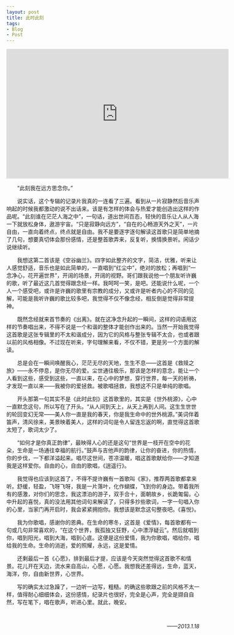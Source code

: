 ```yaml
---
layout: post
title: 此时此刻
tags:
- Blog
- Post
---
```

<center>
<iframe height=338 width=580 src="http://player.youku.com/embed/XNDg2ODMzNTE2" frameborder=0 allowfullscreen></iframe>
</center>
<p style="text-indent:2em;">
“此刻我在远方思念你。”
</p>

<p style="text-indent:2em;">
说实话，这个专辑的记录片我真的一连看了三遍。看到从一片寂静然后音乐声响起的时候我都激动的说不出话来。该是有怎样的体会与热爱才能创造出这样的作品呢。“此刻谁在茫茫人海之中”，一句话，道出世间百态，轻快的音乐让人从人海一下就放松身体，遨游宇宙。“只是寂静向远方”，“自在的心畅游天外之天”，一片自由，一直向着终点，终点就是自由。我不是要逐字逐句解读这首歌只是简单地摘了几句，想要真切体会那份感情，还是整首歌弄来，反复听，换情换景听。闲话少说继续听。
</p>

<p style="text-indent:2em;">
我想这第二首该是《空谷幽兰》。四字如此整齐的文字，简洁，优雅，听来让人感觉舒适，音乐也是如此简单的，一直唱到“红尘中”，绝对的放松；再唱到“一念净心，花开遍世界”，开阔的场景，开阔的视野。哥们跟我说他一个朋友听许巍的歌，听了最近这几首觉得跟念经一样。我呵呵一笑，是吧。还能说什么呢，一个人一个感受吧，或许是许巍的歌里有宗教的成分，又或许是听者内心的不同的见解，可能是我听许巍的歌比较多吧，我觉得不仅不像念经，相反倒是觉得非常提神。
</p>

<p style="text-indent:2em;">
既然念经就来首节奏的《出离》。就在这净念升起的一瞬间，这样的词语用这样的节奏唱出来，不得不说是一个和谐的整体才能创作出来的。当然一开始我觉得这首歌是这张专辑里的不太和谐成分，因为它的风格与整张专辑不太合，也或者跟以前的风格相像。不过现在听来，字句理解来看，不仅不错，更是另一个方面的解读。
</p>

<p style="text-indent:2em;">
总是会在一瞬间唤醒我心，茫茫无尽的天地，生生不息——这首是《救赎之旅》——永不停息，是你无尽的爱。尘世通往极乐，那该是怎样的意念，能让一个人看到这些，感受到这些，一直以来，在心中的梦想，穿行世界，每一天的祈祷，才发现一直以来——我被你的爱拯救。被歌唱拯救，我想这不只是单纯的歌唱。
</p>

<p style="text-indent:2em;">
开头那第一句其实不是《此时此刻》这首歌里的，其实是《世外桃源》，心中一直默念这句，所以写在了开头。“从人间到天上，从天上再到人间。这生生世世的轮回变幻无常——美人你一直是我的春天，你是我生命中的世外桃源。”美词伴着笛声，清风徐来，美景映着美人，这样的词句是令人留连忘返的啊，直觉得这首歌太短了，歌词太少了。
</p>

<p style="text-indent:2em;">
“如何才是你真正韵律”，最映得人心的还是这句“世界是一枝开在空中的花朵，生命是一场通往幸福的航行。”鼓声与吉他声的韵律，让你的奋进，你的热情，你的步伐，一下都洋溢起来。唱尽这世间，苍凉温暖，唱这首歌献给你——才知道我是这样爱你。自由的心，自由的歌唱，《逍遥行》。
</p>

<p style="text-indent:2em;">
我觉得也应该到这首了，不得不提许巍有一首歌叫《家》，推荐两首歌都拿来听。舒缓，轻盈，飞呀飞呀，我是一片落叶，化作蝴蝶，飞到你的身边。带着我所有的感激，对你们的思念，我这漂泊的游子，双手合十，面朝故乡，长跪匍匐。心中升起的喜悦，真的没法用其他词句来解读了，只得多抄些歌词，一字一句唱入你的心里，当家门再开启时，我会紧紧拥抱你。我想该是默念这句整夜吧。《喜悦》。
</p>

<p style="text-indent:2em;">
我为你歌唱，感谢你的恩典。在生命的寒冬，这首是《爱情》，每首歌都有一句或几句非常喜欢的，“在这个世界，我孤独又狂野，心中漂浮疑云”。然后就唱到你，唱到阳光，唱到大海，唱到心底。这便是这份爱情，我为你歌唱，唱给你，唱给我的生命。生命的消逝，爱的照耀，永远，这是爱情。
</p>

<p style="text-indent:2em;">
还剩最后一首《心愿》，排到最后才提，应该是今天突然觉得这首歌不和情景。花儿开在天边，流水来自高山，心愿，心愿。我想我还差得远，生命，蓝天，海洋，你，自由新世界，心世界。
</p>

<p style="text-indent:2em;">
写的确实太过急躁了，一边听一边写，粗糙。的确这些歌跟之前的风格不太一样，值得耐心细细体会，这份感情，纪录片也很好，完全是心声，完全是撷自自然，写在笔下，唱在歌声，听进心里。就此，晚安。
</p>

<br />
<p align="right">
<em>
——2013.1.18
</em>
</p>